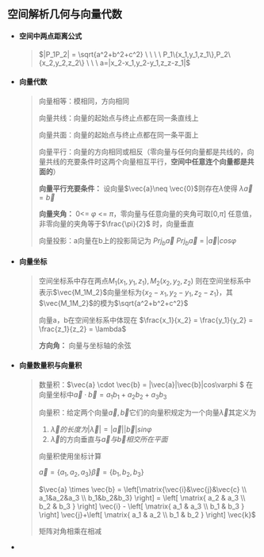 ## **空间解析几何与向量代数**

- #### **空间中两点距离公式**

  > $|P_1P_2| = \sqrt{a^2+b^2+c^2} \ \ \ \  P_1\{x_1,y_1,z_1\},P_2\{x_2,y_2,z_2\} \ \ \ a=|x_2-x_1,y_2-y_1,z_z-z_1|$ 

- #### **向量代数**

  > 向量相等：模相同，方向相同
  >
  > 向量共线：向量的起始点与终止点都在同一条直线上
  >
  > 向量共面：向量的起始点与终止点都在同一条平面上
  >
  > 向量平行：向量的方向相同或相反（零向量与任何向量都是共线的，向量共线的充要条件时这两个向量相互平行，**空间中任意连个向量都是共面的**）
  >
  > **向量平行充要条件：** 设向量$\vec{a}\neq \vec{0}$则存在$\lambda$使得 $\lambda \vec{a} = \vec{b}$
  >
  > **向量夹角：** 0<= $\varphi$ <= $\pi$，零向量与任意向量的夹角可取[0,$\pi$] 任意值，非零向量的夹角等于$\frac{\pi}{2}$ 时，向量垂直
  >
  > 向量投影：a向量在b上的投影简记为 $Prj_b \vec{a}$     $Prj_b \vec{a}$ = $|\vec{a}|cos \varphi$  

- #### **向量坐标**

  > 空间坐标系中存在两点$M_1(x_1,y_1,z_1),M_2(x_2,y_2,z_2)$ 则在空间坐标系中表示$\vec{M_1M_2}$向量坐标为{$x_2-x_1,y_2-y_1,z_2-z_1$}，其$\vec{M_1M_2}$的模为$\sqrt{a^2+b^2+c^2}$
  >
  > 向量a，b在空间坐标系中体现在 $\frac{x_1}{x_2} = \frac{y_1}{y_2} = \frac{z_1}{z_2} = \lambda$
  >
  > **方向角：** 向量与坐标轴的余弦

- #### **向量数量积与向量积**

  > 数量积：$\vec{a} \cdot \vec{b} = |\vec{a}|\vec{b}|cos\varphi $   在向量坐标中$\vec{a} \cdot \vec{b} = a_1b_1+a_2b_2+a_3b_3$ 
  >
  > 向量积：给定两个向量$\vec{a},\vec{b}$它们的向量积规定为一个向量$\vec{\lambda}$其定义为
  >
  > 1. $\vec{\lambda}的长度为|\vec{\lambda}| = |\vec{a}| |\vec{b}| sin \varphi$  
  > 2. $\vec{\lambda}$的方向垂直与$\vec{a} 与 \vec{b}相交所在平面$
  >
  > 向量积使用坐标计算 
  >
  > $\vec{a}=\{a_1,a_2,a_3\} \vec{\beta}=\{b_1,b_2,b_3\}$ 
  >
  > $\vec{a} \times \vec{b} = \left[\matrix{\vec{i}&\vec{j}&\vec{c} \\ a_1&a_2&a_3 \\ b_1&b_2&b_3} \right] = \left[
  > \matrix{
  >   a_2 & a_3 \\
  >   b_2 & b_3
  > }
  > \right] \vec{i} - \left[
  > \matrix{
  >   a_1 & a_3 \\
  >   b_1 & b_3
  > }
  > \right] \vec{j}+\left[
  > \matrix{
  >   a_1 & a_2 \\
  >   b_1 & b_2
  > }
  > \right] \vec{k}$
  >
  > 矩阵对角相乘在相减 

- 

  